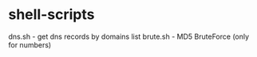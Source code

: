 # shell-scripts
dns.sh - get dns records by domains list
brute.sh - MD5 BruteForce (only for numbers)
